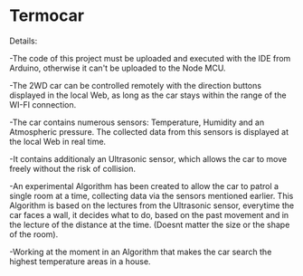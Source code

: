 # Termocar

Details:

-The code of this project must be uploaded and executed with the IDE from Arduino, otherwise it can't be uploaded to the Node MCU.

-The 2WD car can be controlled remotely with the direction buttons displayed in the local Web, as long as the car stays within the range of the WI-FI connection.

-The car contains numerous sensors: Temperature, Humidity and an Atmospheric pressure. The collected data from this sensors is displayed at the local Web in real time.

-It contains additionaly an Ultrasonic sensor, which allows the car to move freely without the risk of collision.

-An experimental Algorithm has been created to allow the car to patrol a single room at a time, collecting data via the sensors mentioned earlier.
This Algorithm is based on the lectures from the Ultrasonic sensor, everytime the car faces a wall, it decides what to do, based on the past movement and in the lecture of the distance at the time. (Doesnt matter the size or the shape of the room).

-Working at the moment in an Algorithm that makes the car search the highest temperature areas in a house.